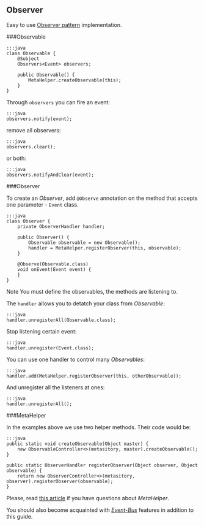 <div class="page-header">
    <h2>Observer</h2>
</div>

Easy to use [Observer pattern](https://en.wikipedia.org/wiki/Observer_pattern) implementation.

###Observable

    :::java
    class Observable {
        @Subject
        Observers<Event> observers;

        public Observable() {
            MetaHelper.createObservable(this);
        }
    }

Through `observers` you can fire an event:

    :::java
    observers.notify(event);

remove all observers:

    :::java
    observers.clear();

or both:

    :::java
    observers.notifyAndClear(event);


###Observer

To create an *Observer*, add `@Observe` annotation on the method that accepts one parameter - `Event` class.

    :::java
    class Observer {
        private ObserverHandler handler;

        public Observer() {
            Observable observable = new Observable();
            handler = MetaHelper.registerObserver(this, observable);
        }

        @Observe(Observable.class)
        void onEvent(Event event) {
        }
    }

<span class="label label-info">Note</span> You must define the observables, the methods are listening to.

The `handler` allows you to detatch your class from *Observable*:

    :::java
    handler.unregisterAll(Observable.class);

Stop listening certain event:

    :::java
    handler.unregister(Event.class);

You can use one handler to control many *Observables*:

    :::java
    handler.add(MetaHelper.registerObserver(this, otherObservable));

And unregister all the listeners at ones:

    :::java
    handler.unregisterAll();

###MetaHelper

In the examples above we use two helper methods. Their code would be:

    :::java
    public static void createObservable(Object master) {
        new ObservableController<>(metasitory, master).createObservable();
    }

    public static ObserverHandler registerObserver(Object observer, Object observable) {
        return new ObserverController<>(metasitory, observer).registerObserver(observable);
    }

Please, read [this article](/guide/meta-helper.html) if you have questions about *MetaHelper*.

You should also become acquainted with [*Event-Bus*](/guide/event-bus.html) features in addition to this guide.


